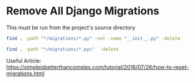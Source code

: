 # Remove All Django Migrations

This must be run from the project's source directory

```sh
find . -path "*/migrations/*.py" -not -name "__init__.py" -delete
```

```sh
find . -path "*/migrations/*.pyc"  -delete
```

Useful Article: <https://simpleisbetterthancomplex.com/tutorial/2016/07/26/how-to-reset-migrations.html>
